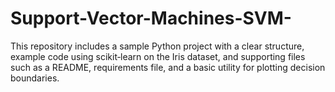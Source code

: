 # Support-Vector-Machines-SVM-
This repository includes a sample Python project with a clear structure, example code using scikit‑learn on the Iris dataset, and supporting files such as a README, requirements file, and a basic utility for plotting decision boundaries.
